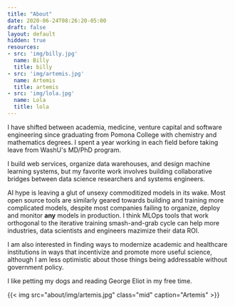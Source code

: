 ```yaml
---
title: "About"
date: 2020-06-24T08:26:20-05:00
draft: false
layout: default
hidden: true
resources:
- src: 'img/billy.jpg'
  name: Billy
  title: billy
- src: 'img/artemis.jpg'
  name: Artemis
  title: artemis
- src: 'img/lola.jpg'
  name: Lola
  title: lola
---
```


I have shifted between academia, medicine, venture capital and
software engineering since graduating from Pomona College with chemistry
and mathematics degrees. I spent a year working in each field before
taking leave from WashU's MD/PhD program.

I build web services, organize data warehouses, and design machine
learning systems, but my favorite work involves building collaborative
bridges between data science researchers and systems engineers.

AI hype is leaving a glut of unsexy commoditized models in its wake.
Most open source tools are similarly geared towards building and training more
complicated models, despite most companies failing to organize, deploy and monitor
__any__ models in production. I think MLOps tools that work orthogonal to
the iterative training smash-and-grab cycle can help more
industries, data scientists and engineers mazimize their data ROI.

I am also interested in finding ways to modernize academic and healthcare
institutions in ways that incentivize and promote more useful science,
although I am less optimistic about those things being addressable
without government policy.

I like petting my dogs and reading George Eliot in my free time.

{{< img src="about/img/artemis.jpg" class="mid" caption="Artemis" >}}
